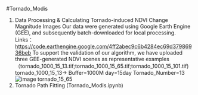 #Tornado_Modis
1.  Data Processing & Calculating Tornado-induced NDVI Change Magnitude Images
Our data were generated using Google Earth Engine (GEE), and subsequently batch-downloaded for local processing. Links：https://code.earthengine.google.com/4ff2abec9c6b4284ec69d37986936beb
To support the validation of our algorithm, we have uploaded three GEE-generated NDVI scenes as representative examples（tornado_1000_15_13.tif;tornado_1000_15_65.tif;tornado_1000_15_101.tif) tornado_1000_15_13-> Buffer=1000M  day=15day Tornado_Number=13
![image](https://github.com/user-attachments/assets/374d70eb-e221-4ebb-a3c6-4f6c515ccae0) tornado_15_65
2. Tornado Path Fitting (Tornado_Modis.ipynb)

